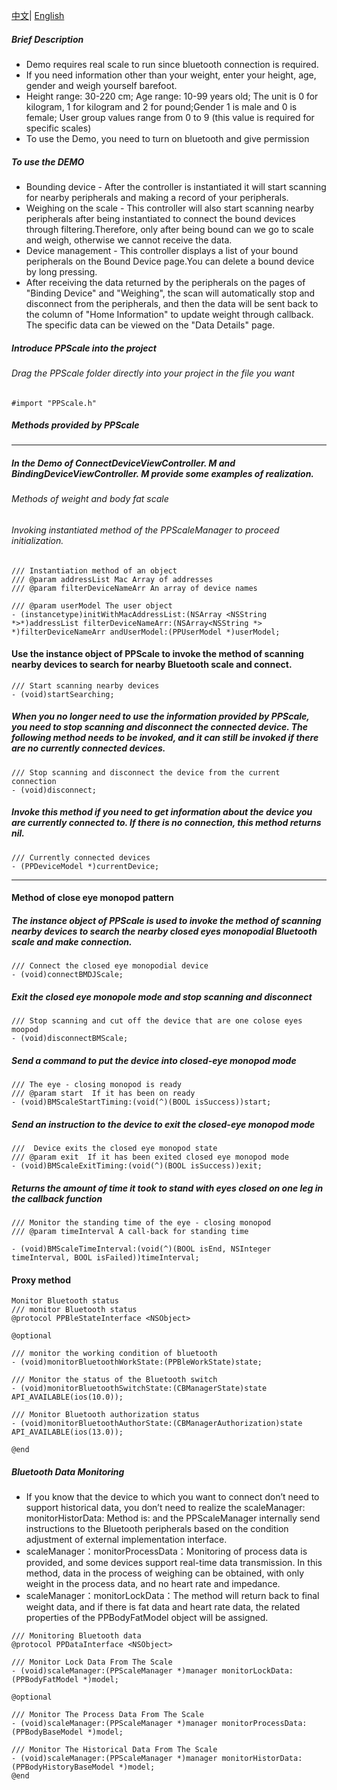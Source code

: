 [中文](https://gitee.com/pengsiyuan777/bluetooth_project/blob/ppscale/README_CN.md)| [English](https://gitee.com/pengsiyuan777/bluetooth_project/blob/ppscale/README_EN.md)
##### Brief Description
- Demo requires real scale to run since bluetooth connection is required. 
- If you need information other than your weight, enter your height, age, gender and weigh yourself barefoot. 
- Height range: 30-220 cm; Age range: 10-99 years old; The unit is 0 for kilogram, 1 for kilogram and 2 for pound;Gender 1 is male and 0 is female; User group values range from 0 to 9 (this value is required for specific scales) 
- To use the Demo, you need to turn on bluetooth and give permission
##### To use the DEMO 

- Bounding device - After the controller is instantiated it will start scanning for nearby peripherals and making a record of your peripherals.
- Weighing on the scale - This controller will also start scanning nearby peripherals after being instantiated to connect the bound devices through filtering.Therefore, only after being bound can we go to scale and weigh, otherwise we cannot receive the data.
- Device management - This controller displays a list of your bound peripherals on the Bound Device page.You can delete a bound device by long pressing.
- After receiving the data returned by the peripherals on the pages of "Binding Device" and "Weighing", the scan will automatically stop and disconnect from the peripherals, and then the data will be sent back to the column of "Home Information" to update weight through callback. The specific data can be viewed on the "Data Details" page.
##### Introduce PPScale into the project
###### Drag the PPScale folder directly into your project in the file you want
```
#import "PPScale.h"
```

##### Methods provided by PPScale

---

##### In the Demo of ConnectDeviceViewController. M and BindingDeviceViewController. M provide some examples of realization.
###### Methods of weight and body fat scale
###### Invoking instantiated method of the PPScaleManager to proceed initialization.
```
/// Instantiation method of an object
/// @param addressList Mac Array of addresses
/// @param filterDeviceNameArr An array of device names

/// @param userModel The user object
- (instancetype)initWithMacAddressList:(NSArray <NSString *>*)addressList filterDeviceNameArr:(NSArray<NSString *> *)filterDeviceNameArr andUserModel:(PPUserModel *)userModel;
```
#### Use the instance object of PPScale to invoke the method of scanning nearby devices to search for nearby Bluetooth scale and connect. 
```
/// Start scanning nearby devices
- (void)startSearching;
```

##### When you no longer need to use the information provided by PPScale, you need to stop scanning and disconnect the connected device. The following method needs to be invoked, and it can still be invoked if there are no currently connected devices.
```
/// Stop scanning and disconnect the device from the current connection
- (void)disconnect;
```

##### Invoke this method if you need to get information about the device you are currently connected to. If there is no connection, this method returns nil.
```
/// Currently connected devices
- (PPDeviceModel *)currentDevice;
```

---

#### Method of close eye monopod pattern
##### The instance object of PPScale is used to invoke the method of scanning nearby devices to search the nearby closed eyes monopodial Bluetooth scale  and make connection. 
```
/// Connect the closed eye monopodial device
- (void)connectBMDJScale;
```

##### Exit the closed eye monopole mode and stop scanning and disconnect
```
/// Stop scanning and cut off the device that are one colose eyes moopod
- (void)disconnectBMScale;
```
##### Send a command to put the device into closed-eye monopod mode
```
/// The eye - closing monopod is ready
/// @param start  If it has been on ready
- (void)BMScaleStartTiming:(void(^)(BOOL isSuccess))start;
```

##### Send an instruction to the device to exit the closed-eye monopod mode 
```
///  Device exits the closed eye monopod state
/// @param exit  If it has been exited closed eye monopod mode
- (void)BMScaleExitTiming:(void(^)(BOOL isSuccess))exit;
```
##### Returns the amount of time it took to stand with eyes closed on one leg in the callback function
```
/// Monitor the standing time of the eye - closing monopod
/// @param timeInterval A call-back for standing time

- (void)BMScaleTimeInterval:(void(^)(BOOL isEnd, NSInteger timeInterval, BOOL isFailed))timeInterval;
```
#### Proxy method
```
Monitor Bluetooth status
/// monitor Bluetooth status
@protocol PPBleStateInterface <NSObject>

@optional

/// monitor the working condition of bluetooth
- (void)monitorBluetoothWorkState:(PPBleWorkState)state;

/// Monitor the status of the Bluetooth switch
- (void)monitorBluetoothSwitchState:(CBManagerState)state API_AVAILABLE(ios(10.0));

/// Monitor Bluetooth authorization status
- (void)monitorBluetoothAuthorState:(CBManagerAuthorization)state API_AVAILABLE(ios(13.0));

@end
```

##### Bluetooth Data Monitoring
- If you know that the device to which you want to connect don’t need to support historical data, you don’t need to realize the scaleManager: monitorHistorData: Method is: and the PPScaleManager internally send instructions to the Bluetooth peripherals based on the condition adjustment of external implementation interface. 
- scaleManager：monitorProcessData：Monitoring of process data is provided, and some devices support real-time data transmission. In this method, data in the process of weighing can be obtained, with only weight in the process data, and no heart rate and impedance.
- scaleManager：monitorLockData：The method will return back to final weight data, and if there is fat data and heart rate data, the related properties of the PPBodyFatModel object will be assigned. 
```
/// Monitoring Bluetooth data
@protocol PPDataInterface <NSObject>

/// Monitor Lock Data From The Scale
- (void)scaleManager:(PPScaleManager *)manager monitorLockData:(PPBodyFatModel *)model;

@optional

/// Monitor The Process Data From The Scale
- (void)scaleManager:(PPScaleManager *)manager monitorProcessData:(PPBodyBaseModel *)model;

/// Monitor The Historical Data From The Scale
- (void)scaleManager:(PPScaleManager *)manager monitorHistorData:(PPBodyHistoryBaseModel *)model;
@end
```
